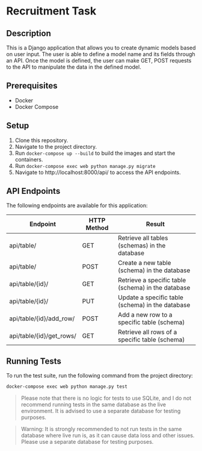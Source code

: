 # Recruitment Task

## Description

This is a Django application that allows you to create dynamic models based on user input. The user is able to define a model name and its fields through an API. Once the model is defined, the user can make GET, POST requests to the API to manipulate the data in the defined model.

## Prerequisites

- Docker
- Docker Compose

## Setup

1. Clone this repository.
2. Navigate to the project directory.
3. Run `docker-compose up --build` to build the images and start the containers.
4. Run `docker-compose exec web python manage.py migrate`
5. Navigate to http://localhost:8000/api/ to access the API endpoints.

## API Endpoints

The following endpoints are available for this application:

| Endpoint                             | HTTP Method | Result                                           |
|--------------------------------------|-------------|--------------------------------------------------|
| api/table/                           | GET         | Retrieve all tables (schemas) in the database     |
| api/table/                           | POST        | Create a new table (schema) in the database       |
| api/table/{id}/                      | GET         | Retrieve a specific table (schema) in the database|
| api/table/{id}/                      | PUT         | Update a specific table (schema) in the database  |
| api/table/{id}/add_row/              | POST        | Add a new row to a specific table (schema)         |
| api/table/{id}/get_rows/             | GET         | Retrieve all rows of a specific table (schema)     |

## Running Tests

To run the test suite, run the following command from the project directory:

```bash
docker-compose exec web python manage.py test
```

>Please note that there is no logic for tests to use SQLite, and I do not recommend running tests in the same database as the live environment. It is advised to use a separate database for testing purposes.

> Warning: It is strongly recommended to not run tests in the same database where live run is, as it can cause data loss and other issues. Please use a separate database for testing purposes.